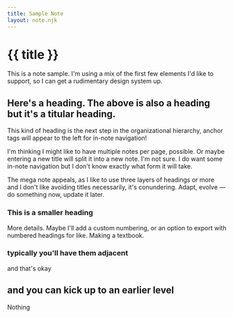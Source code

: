 ```yaml
---
title: Sample Note
layout: note.njk
---
```


# {{ title }}

This is a note sample. I'm using a mix of the first few elements I'd like to support,
so I can get a rudimentary design system up.

## Here's a heading. The above is also a heading but it's a titular heading.

This kind of heading is the next step in the organizational hierarchy, anchor tags will
appear to the left for in-note navigation!

I'm thinking I might like to have multiple notes per page, possible. Or maybe entering a
new title will split it into a new note. I'm not sure. I do want some in-note navigation
but I don't know exactly what form it will take.

The mega note appeals, as I like to use three layers of headings or more and I don't like
avoiding titles necessarily, it's conundering. Adapt, evolve — do something now, update
it later.

### This is a smaller heading

More details. Maybe I'll add a custom numbering, or an option to export with numbered
headings for like. Making a textbook.

### typically you'll have them adjacent

and that's okay

## and you can kick up to an earlier level
Nothing